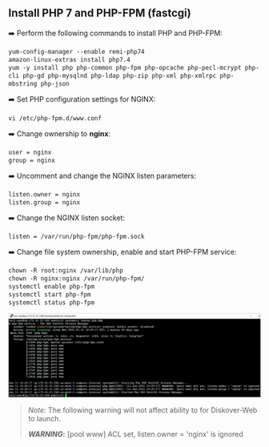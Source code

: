 ## Install PHP 7 and PHP-FPM (fastcgi)

➡️ Perform the following commands to install PHP and PHP-FPM:
```
yum-config-manager --enable remi-php74
amazon-linux-extras install php7.4
yum -y install php php-common php-fpm php-opcache php-pecl-mcrypt php-cli php-gd php-mysqlnd php-ldap php-zip php-xml php-xmlrpc php-mbstring php-json
```

➡️ Set PHP configuration settings for NGINX:

`vi /etc/php-fpm.d/www.conf`

➡️ Change ownership to **nginx**:
```
user = nginx
group = nginx
```

➡️ Uncomment and change the NGINX listen parameters:
```
listen.owner = nginx
listen.group = nginx
```

➡️ Change the NGINX listen socket:
```
listen = /var/run/php-fpm/php-fpm.sock
```

➡️ Change file system ownership, enable and start PHP-FPM service:
```
chown -R root:nginx /var/lib/php
chown -R nginx:nginx /var/run/php-fpm/
systemctl enable php-fpm
systemctl start php-fpm
systemctl status php-fpm
```

![Image: Configure EC2 Instance as a Web Server](images/image_aws_customer_deployment_install_php.png)

>_Note:_ The following warning will not affect ability to for Diskover-Web to launch.
>
>**_WARNING_:** [pool www] ACL set, listen.owner = 'nginx' is ignored
